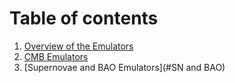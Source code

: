 # Table of contents
1. [Overview of the Emulators](#overview)
2. [CMB Emulators](#CMB)
3. [Supernovae and BAO Emulators](#SN and BAO)
